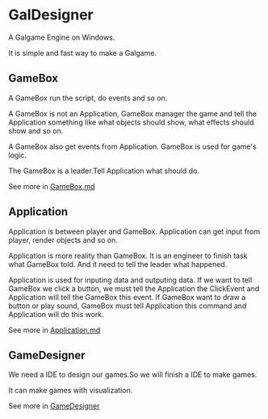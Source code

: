# GalDesigner

A Galgame Engine on Windows.

It is simple and fast way to make a Galgame.

## GameBox

A GameBox run the script, do events and so on.

A GameBox is not an Application, GameBox manager the game and tell the Application something like what objects should show, what effects should show and so on.

A GameBox also get events from Application. GameBox is used for game's logic.

The GameBox is a leader.Tell Application what should do.

See more in [GameBox.md]()

## Application 

Application is between player and GameBox. Application can get input from player, render objects and so on.

Application is more reality than GameBox. It is an engineer to finish task what GameBox told. And it need to tell the leader what happened.

Application is used for inputing data and outputing data. If we want to tell GameBox we click a button, we must tell the Application the ClickEvent and Application will tell the GameBox this event. If GameBox want to draw a button or play sound, GameBox must tell Application this command and Application will do this work.

See more in [Application.md]()

## GameDesigner

We need a IDE to design our games.So we will finish a IDE to make games.

It can make games with visualization.

See more in [GameDesigner]()







